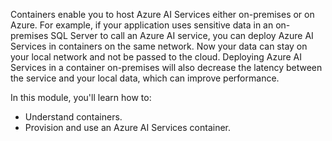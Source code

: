 

Containers enable you to host Azure AI Services either on-premises or on Azure. For example, if your application uses sensitive data in an on-premises SQL Server to call an Azure AI service, you can deploy Azure AI Services in containers on the same network. Now your data can stay on your local network and not be passed to the cloud. Deploying Azure AI Services in a container on-premises will also decrease the latency between the service and your local data, which can improve performance.

In this module, you'll learn how to:

- Understand containers.
- Provision and use an Azure AI Services container.
